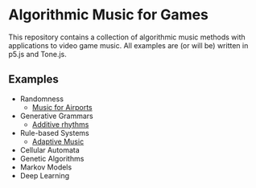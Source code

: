 # Algorithmic Music for Games

This repository contains a collection of algorithmic music methods with applications to video game music. All examples are (or will be) written in p5.js and Tone.js. 

## Examples

- Randomness
  - [Music for Airports](https://lucasnfe.github.io/algorithmic-music-games/randomness/index.html)
- Generative Grammars
  - [Additive rhythms](https://lucasnfe.github.io/algorithmic-music-games/generative%20grammars/index.html)
- Rule-based Systems
  - [Adaptive Music](https://lucasnfe.github.io/algorithmic-music-games/rule-based%20systems/index.html)
- Cellular Automata
- Genetic Algorithms
- Markov Models
- Deep Learning
